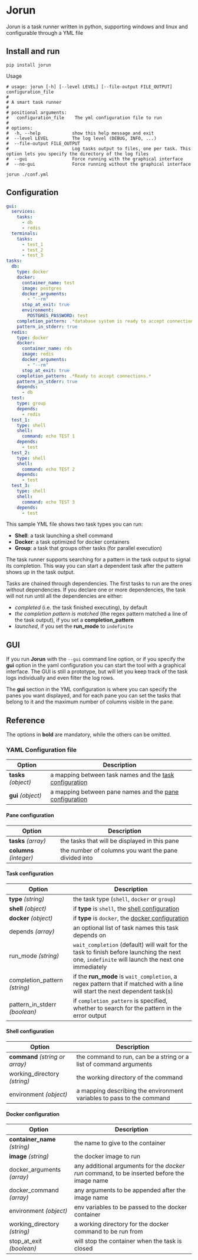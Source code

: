 # Jorun

Jorun is a task runner written in python, supporting windows and linux and configurable through a YML file

## Install and run

```shell
pip install jorun
```

Usage

```shell
# usage: jorun [-h] [--level LEVEL] [--file-output FILE_OUTPUT] configuration_file
# 
# A smart task runner
# 
# positional arguments:
#   configuration_file    The yml configuration file to run
# 
# options:
#  -h, --help            show this help message and exit
#  --level LEVEL         The log level (DEBUG, INFO, ...)
#  --file-output FILE_OUTPUT
#                        Log tasks output to files, one per task. This option lets you specify the directory of the log files
#  --gui                 Force running with the graphical interface
#  --no-gui              Force running without the graphical interface

jorun ./conf.yml
```

## Configuration

```yml
gui:
  services:
    tasks:
      - db
      - redis
  terminals:
    tasks:
      - test_1
      - test_2
      - test_3
tasks:
  db:
    type: docker
    docker:
      container_name: test
      image: postgres
      docker_arguments:
        - "--rm"
      stop_at_exit: true
      environment:
        POSTGRES_PASSWORD: test
    completion_pattern: .*database system is ready to accept connections.*
    pattern_in_stderr: true
  redis:
    type: docker
    docker:
      container_name: rds
      image: redis
      docker_arguments:
        - "--rm"
      stop_at_exit: true
    completion_pattern: .*Ready to accept connections.*
    pattern_in_stderr: true
    depends:
      - db
  test:
    type: group
    depends:
      - redis
  test_1:
    type: shell
    shell:
      command: echo TEST 1
    depends:
      - test
  test_2:
    type: shell
    shell:
      command: echo TEST 2
    depends:
      - test
  test_3:
    type: shell
    shell:
      command: echo TEST 3
    depends:
      - test
```

This sample YML file shows two task types you can run:

- **Shell**: a task launching a shell command
- **Docker**: a task optimized for docker containers
- **Group**: a task that groups other tasks (for parallel execution)

The task runner supports searching for a pattern in the task output to
signal its completion. This way you can start a dependent task after the pattern
shows up in the task output.

Tasks are chained through dependencies. 
The first tasks to run are the ones without dependencies.
If you declare one or more dependencies, the task will not run until all the dependencies are either:

- *completed* (i.e. the task finished executing), by default
- _the completion pattern is matched_ (the regex pattern matched a line of the task output), if you set a **completion_pattern**
- _launched_, if you set the **run_mode** to `indefinite`

## GUI

If you run **Jorun** with the `--gui` command line option, or if you specify the **gui** option
in the yaml configuration you can start the tool with a graphical interface.
The GUI is still a prototype, but will let you keep track of the task logs individually and
even filter the log rows.

The **gui** section in the YML configuration is where you can specify the panes you want displayed,
and for each pane you can set the tasks that belong to it and the maximum number of columns visible in the pane.

## Reference

The options in **bold** are mandatory, while the others can be omitted.

### YAML Configuration file
| Option               | Description                                                                    |
|----------------------|--------------------------------------------------------------------------------|
| **tasks** _(object)_ | a mapping between task names and the [task configuration](#task_configuration) |
| **gui** _(object)_   | a mapping between pane names and the [pane configuration](#pane_configuration) |

#### <a name="pane_configuration"></a> Pane configuration

| Option                  | Description                                          |
|-------------------------|------------------------------------------------------|
| **tasks** _(array)_     | the tasks that will be displayed in this pane        |
| **columns** _(integer)_ | the number of columns you want the pane divided into |

#### <a name="task_configuration"></a> Task configuration

| Option                        | Description                                                                                                                                   |
|-------------------------------|-----------------------------------------------------------------------------------------------------------------------------------------------|
| **type** _(string)_           | the task type (`shell`, `docker` or `group`)                                                                                                  |
| **shell** _(object)_          | if **type** is `shell`, the [shell configuration](#shell_configuration)                                                                       |
| **docker** _(object)_         | if **type** is `docker`, the [docker configuration](#docker_configuration)                                                                    |
| depends _(array)_             | an optional list of task names this task depends on                                                                                           |
| run_mode _(string)_           | `wait_completion` (default) will wait for the task to finish before launching the next one, `indefinite` will launch the next one immediately |
| completion_pattern _(string)_ | if the **run_mode** is `wait_completion`, a regex pattern that if matched with a line will start the next dependent task(s)                   |
| pattern_in_stderr _(boolean)_ | if `completion_pattern` is specified, whether to search for the pattern in the error output                                                   |

#### <a name="shell_configuration"></a> Shell configuration

| Option                          | Description                                                           |
|---------------------------------|-----------------------------------------------------------------------|
| **command** _(string or array)_ | the command to run, can be a string or a list of command arguments    |
| working_directory _(string)_    | the working directory of the command                                  |
| environment _(object)_          | a mapping describing the environment variables to pass to the command |

#### <a name="docker_configuration"></a> Docker configuration

| Option                        | Description                                                                                 |
|-------------------------------|---------------------------------------------------------------------------------------------|
| **container_name** _(string)_ | the name to give to the container                                                           |
| **image** _(string)_          | the docker image to run                                                                     |
| docker_arguments _(array)_    | any additional arguments for the *docker run* command, to be inserted before the image name |
| docker_command _(array)_      | any arguments to be appended after the image name                                           |
| environment _(object)_        | env variables to be passed to the docker container                                          |
| working_directory _(string)_  | a working directory for the docker command to be run from                                   |
| stop_at_exit _(boolean)_      | will stop the container when the task is closed                                             |
